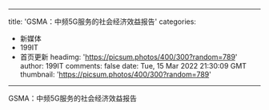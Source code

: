 
---
title: 'GSMA：中频5G服务的社会经济效益报告'
categories: 
 - 新媒体
 - 199IT
 - 首页更新
headimg: 'https://picsum.photos/400/300?random=789'
author: 199IT
comments: false
date: Tue, 15 Mar 2022 21:30:09 GMT
thumbnail: 'https://picsum.photos/400/300?random=789'
---

<div>   
GSMA：中频5G服务的社会经济效益报告  
</div>
            